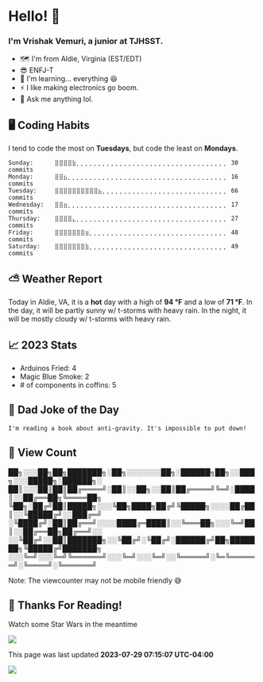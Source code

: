 # Hello! 👋

### I'm Vrishak Vemuri, a junior at TJHSST.

-   🗺️ I'm from Aldie, Virginia (EST/EDT)
-   😎 ENFJ-T
-   🌱 I'm learning... everything 😆
-   ⚡ I like making electronics go boom.
-   💬 Ask me anything lol.

## 🖥️ Coding Habits

I tend to code the most on **Tuesdays**, but code the least on **Mondays**.

```
Sunday:		 ⣿⣿⣿⣿⣷⡀⡀⡀⡀⡀⡀⡀⡀⡀⡀⡀⡀⡀⡀⡀⡀⡀⡀⡀⡀⡀⡀⡀⡀⡀⡀⡀⡀⡀⡀⡀⡀⡀⡀⡀ 30 commits
Monday:		 ⣿⣿⣦⡀⡀⡀⡀⡀⡀⡀⡀⡀⡀⡀⡀⡀⡀⡀⡀⡀⡀⡀⡀⡀⡀⡀⡀⡀⡀⡀⡀⡀⡀⡀⡀⡀⡀⡀⡀⡀ 16 commits
Tuesday:	 ⣿⣿⣿⣿⣿⣿⣿⣿⣿⣿⣦⡀⡀⡀⡀⡀⡀⡀⡀⡀⡀⡀⡀⡀⡀⡀⡀⡀⡀⡀⡀⡀⡀⡀⡀⡀⡀⡀⡀⡀ 66 commits
Wednesday:	 ⣿⣿⣶⡀⡀⡀⡀⡀⡀⡀⡀⡀⡀⡀⡀⡀⡀⡀⡀⡀⡀⡀⡀⡀⡀⡀⡀⡀⡀⡀⡀⡀⡀⡀⡀⡀⡀⡀⡀⡀ 17 commits
Thursday:	 ⣿⣿⣿⣿⣄⡀⡀⡀⡀⡀⡀⡀⡀⡀⡀⡀⡀⡀⡀⡀⡀⡀⡀⡀⡀⡀⡀⡀⡀⡀⡀⡀⡀⡀⡀⡀⡀⡀⡀⡀ 27 commits
Friday:		 ⣿⣿⣿⣿⣿⣿⣿⣶⡀⡀⡀⡀⡀⡀⡀⡀⡀⡀⡀⡀⡀⡀⡀⡀⡀⡀⡀⡀⡀⡀⡀⡀⡀⡀⡀⡀⡀⡀⡀⡀ 48 commits
Saturday:	 ⣿⣿⣿⣿⣿⣿⣿⣷⡀⡀⡀⡀⡀⡀⡀⡀⡀⡀⡀⡀⡀⡀⡀⡀⡀⡀⡀⡀⡀⡀⡀⡀⡀⡀⡀⡀⡀⡀⡀⡀ 49 commits
```

## ⛅ Weather Report

Today in Aldie, VA, it is a **hot** day with a high of **94 °F** and a low of **71 °F**. In the day, it will be partly sunny w/ t-storms with heavy rain. In the night, it will be mostly cloudy w/ t-storms with heavy rain.

## 📈 2023 Stats

-   Arduinos Fried: 4
-   Magic Blue Smoke: 2
-   \# of components in coffins: 5

## 🤣 Dad Joke of the Day

`I'm reading a book about anti-gravity. It's impossible to put down!`

## 👀 View Count

██╗░░░██╗██╗███████╗░██╗░░░░░░░██╗░██████╗██╗░░███╗░░░█████╗░██████╗░
██║░░░██║██║██╔════╝░██║░░██╗░░██║██╔════╝╚═╝░████║░░██╔══██╗╚════██╗
╚██╗░██╔╝██║█████╗░░░╚██╗████╗██╔╝╚█████╗░░░░██╔██║░░╚█████╔╝░░███╔═╝
░╚████╔╝░██║██╔══╝░░░░████╔═████║░░╚═══██╗░░░╚═╝██║░░██╔══██╗██╔══╝░░
░░╚██╔╝░░██║███████╗░░╚██╔╝░╚██╔╝░██████╔╝██╗███████╗╚█████╔╝███████╗
░░░╚═╝░░░╚═╝╚══════╝░░░╚═╝░░░╚═╝░░╚═════╝░╚═╚══════╝░╚════╝░╚══════╝

Note: The viewcounter may not be mobile friendly 😅

## 🙏 Thanks For Reading!

Watch some Star Wars in the meantime

![](https://github.com/vninja007/ReadmeUpdater/blob/main/star%20wars.gif)

This page was last updated **2023-07-29 07:15:07 UTC-04:00**

![](https://komarev.com/ghpvc/?username=vninja007)
